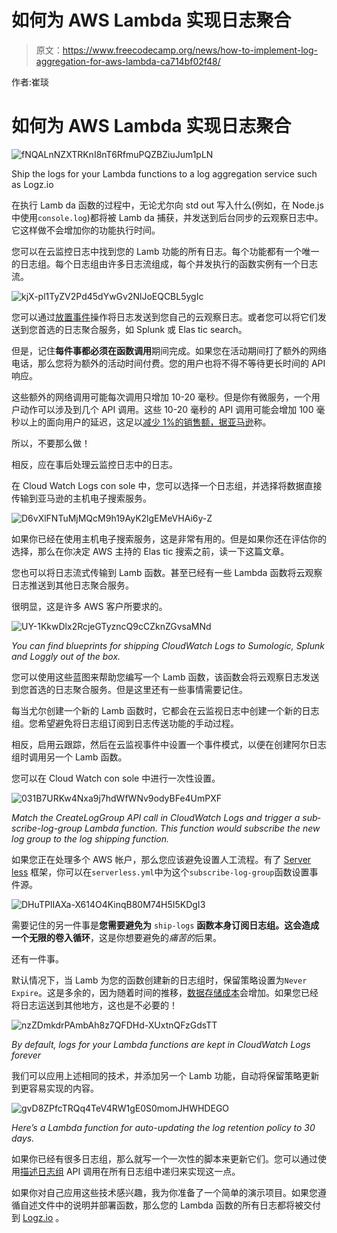 # 如何为 AWS Lambda 实现日志聚合

> 原文：<https://www.freecodecamp.org/news/how-to-implement-log-aggregation-for-aws-lambda-ca714bf02f48/>

作者:崔琰

# 如何为 AWS Lambda 实现日志聚合

![fNQALnNZXTRKnI8nT6RfmuPQZBZiuJum1pLN](img/808f2eafcf4a8e1bfd5172cb4325d61b.png)

Ship the logs for your Lambda functions to a log aggregation service such as Logz.io

在执行 Lamb da 函数的过程中，无论尤尔向 std out 写入什么(例如，在 Node.js 中使用`console.log`)都将被 Lamb da 捕获，并发送到后台同步的云观察日志中。它这样做不会增加你的功能执行时间。

您可以在云监控日志中找到您的 Lamb 功能的所有日志。每个功能都有一个唯一的日志组。每个日志组由许多日志流组成，每个并发执行的函数实例有一个日志流。

![kjX-pl1TyZV2Pd45dYwGv2NlJoEQCBL5ygIc](img/2d07dbf00627d8bca0a60ddc7afae4c9.png)

您可以通过[放置事件](http://docs.aws.amazon.com/AmazonCloudWatchLogs/latest/APIReference/API_PutLogEvents.html)操作将日志发送到您自己的云观察日志。或者您可以将它们发送到您首选的日志聚合服务，如 Splunk 或 Elas tic search。

但是，记住**每件事都必须在函数调用**期间完成。如果您在活动期间打了额外的网络电话，那么您将为额外的活动时间付费。您的用户也将不得不等待更长时间的 API 响应。

这些额外的网络调用可能每次调用只增加 10-20 毫秒。但是你有微服务，一个用户动作可以涉及到几个 API 调用。这些 10-20 毫秒的 API 调用可能会增加 100 毫秒以上的面向用户的延迟，这足以[减少 1%的销售额，据亚马逊](https://blog.gigaspaces.com/amazon-found-every-100ms-of-latency-cost-them-1-in-sales/)称。

所以，不要那么做！

相反，应在事后处理云监控日志中的日志。

在 Cloud Watch Logs con sole 中，您可以选择一个日志组，并选择将数据直接传输到亚马逊的主机电子搜索服务。

![D6vXlFNTuMjMQcM9h19AyK2lgEMeVHAi6y-Z](img/0ed102f9822faf85946b1e5f1661e921.png)

如果你已经在使用主机电子搜索服务，这是非常有用的。但是如果你还在评估你的选择，那么在你决定 AWS 主持的 Elas tic 搜索之前，读一下这篇文章。

您也可以将日志流式传输到 Lamb 函数。甚至已经有一些 Lambda 函数将云观察日志推送到其他日志聚合服务。

很明显，这是许多 AWS 客户所要求的。

![UY-1KkwDlx2RcjeGTyzncQ9cCZknZGvsaMNd](img/d6bb34d067c929162f0c28237b22b105.png)

*You can find blue­prints for ship­ping Cloud­Watch Logs to Sumo­log­ic, Splunk and Log­gly out of the box.*

您可以使用这些蓝图来帮助您编写一个 Lamb 函数，该函数会将云观察日志发送到您首选的日志聚合服务。但是这里还有一些事情需要记住。

每当尤尔创建一个新的 Lamb 函数时，它都会在云监视日志中创建一个新的日志组。您希望避免将日志组订阅到日志传送功能的手动过程。

相反，启用云跟踪，然后在云监视事件中设置一个事件模式，以便在创建阿尔日志组时调用另一个 Lamb 函数。

您可以在 Cloud Watch con sole 中进行一次性设置。

![031B7URKw4Nxa9j7hdWfWNv9odyBFe4UmPXF](img/1cc3c9aaf33cadd71fbb5f8709aafceb.png)

*Match the Cre­ateL­og­Group API call in Cloud­Watch Logs and trig­ger a sub­scribe-log-group Lamb­da func­tion. This function would sub­scribe the new log group to the log shipping func­tion.*

如果您正在处理多个 AWS 帐户，那么您应该避免设置人工流程。有了 [Server less](https://serverless.com/framework/) 框架，你可以在`serverless.yml`中为这个`subscribe-log-group`函数设置事件源。

![DHuTPlIAXa-X614O4KinqB80M74H5I5KDgI3](img/73e5b97bdd50d668d33d82b82c2ae68f.png)

需要记住的另一件事是**您需要避免为** `ship-logs` **函数本身订阅日志组。**这会造成**一个无限的卷入循环**，这是你想要避免的*痛苦的*后果。

还有一件事。

默认情况下，当 Lamb 为您的函数创建新的日志组时，保留策略设置为`Never Expire`。这是多余的，因为随着时间的推移，[数据存储成本](https://aws.amazon.com/cloudwatch/pricing/)会增加。如果您已经将日志运送到其他地方，这也是不必要的！

![nzZDmkdrPAmbAh8z7QFDHd-XUxtnQFzGdsTT](img/529db7cf4cf1e8d024769e6f2c04f2f7.png)

*By default, logs for your Lamb­da func­tions are kept in CloudWatch Logs for­ev­er*

我们可以应用上述相同的技术，并添加另一个 Lamb 功能，自动将保留策略更新到更容易实现的内容。

![gvD8ZPfcTRQq4TeV4RW1gE0S0momJHWHDEGO](img/97ae1725d03025056f2ff45b91f0b687.png)

*Here’s a Lamb­da func­tion for auto-updat­ing the log reten­tion pol­i­cy to 30 days.*

如果你已经有很多日志组，那么就写一个一次性的脚本来更新它们。您可以通过使用[描述日志组](http://docs.aws.amazon.com/AmazonCloudWatchLogs/latest/APIReference/API_DescribeLogGroups.html) API 调用在所有日志组中递归来实现这一点。

如果你对自己应用这些技术感兴趣，我为你准备了一个简单的演示项目。如果您遵循自述文件中的说明并部署函数，那么您的 Lambda 函数的所有日志都将被交付到 [Logz.io](https://logz.io/) 。